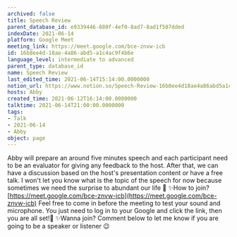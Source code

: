 ```yaml
---
archived: false
title: Speech Review
parent_database_id: e9339446-880f-4ef0-8ad7-8ad1f507dded
indexDate: 2021-06-14
platform: Google Meet
meeting_link: https://meet.google.com/bce-znvw-icb
id: 16b8ee4d-18ae-4a86-abd5-a1c4ac9f4b6e
language_level: intermediate to advanced
parent_type: database_id
name: Speech Review
last_edited_time: 2021-06-14T15:14:00.0000000
notion_url: https://www.notion.so/Speech-Review-16b8ee4d18ae4a86abd5a1c4ac9f4b6e
hosts: Abby
created_time: 2021-06-12T16:14:00.0000000
talktime: 2021-06-14T21:00:00.0000000
tags:
- Talk
- 2021-06-14
- Abby
object: page
---
```


Abby will prepare an around five minutes speech and each participant need to be an evaluator for giving any feedback to the host. After that, we can have a discussion based on the host's presentation content or have a free talk. I won't let you know what is the topic of the speech for now because sometimes we need the surprise to abundant our life 🥰
✨How to join?
 [https://meet.google.com/bce-znvw-icb](https://meet.google.com/bce-znvw-icb) 
Feel free to come in before the meeting to test your sound and microphone. You just need to log in to your Google and click the link, then you are all set!🥳 
✨Wanna join?
Comment below to let me know if you are going to be a speaker or listener 😉

